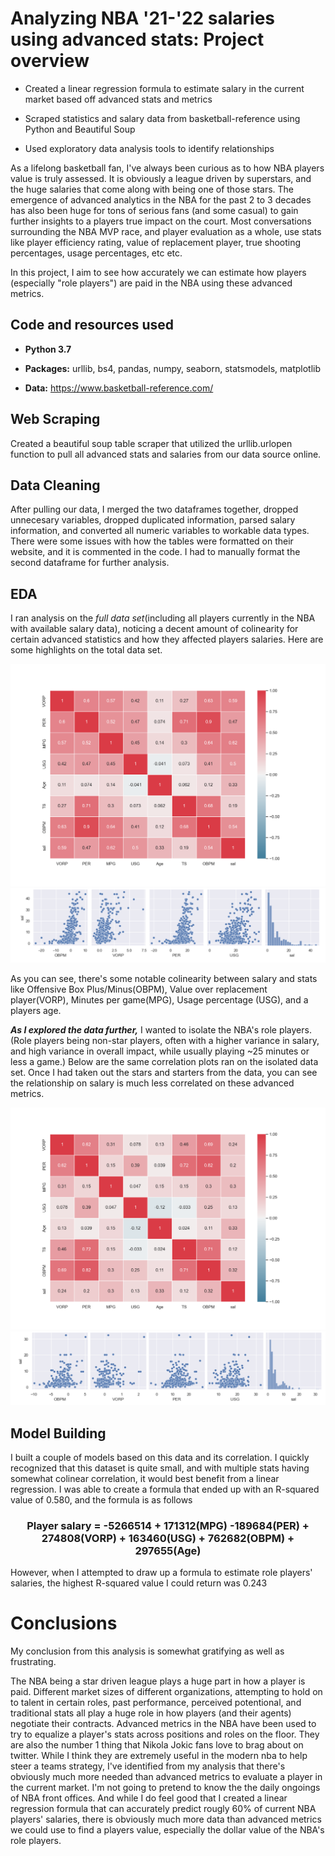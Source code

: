 Analyzing NBA '21-'22 salaries using advanced stats: Project overview
======

+ Created a linear regression formula to estimate salary in the current market based off advanced stats and metrics

+ Scraped statistics and salary data from basketball-reference using Python and Beautiful Soup

+ Used exploratory data analysis tools to identify relationships

As a lifelong basketball fan, I've always been curious as to how NBA players value is truly assessed. It is obviously a league driven by superstars, and the huge salaries that come along with being one of those stars. The emergence of advanced analytics in the NBA for the past 2 to 3 decades has also been huge for tons of serious fans (and some casual) to gain further insights to a players true impact on the court. Most conversations surrounding the NBA MVP race, and player evaluation as a whole, use stats like player efficiency rating, value of replacement player, true shooting percentages, usage percentages, etc etc. 

In this project, I aim to see how accurately we can estimate how players (especially "role players") are paid in the NBA using these advanced metrics.

Code and resources used
------

+ __Python 3.7__

+ __Packages:__ urllib, bs4, pandas, numpy, seaborn, statsmodels, matplotlib

+ __Data:__ https://www.basketball-reference.com/

Web Scraping
------

Created a beautiful soup table scraper that utilized the urllib.urlopen function to pull all advanced stats and salaries from our data source online.

Data Cleaning
------

After pulling our data, I merged the two dataframes together, dropped unnecesary variables, dropped duplicated information, parsed salary information, and converted all numeric variables to workable data types. There were some issues with how the tables were formatted on their website, and it is commented in the code. I had to manually format the second dataframe for further analysis.

EDA
------

I ran analysis on the _full data set_(including all players currently in the NBA with available salary data), noticing a decent amount of colinearity for certain advanced statistics and how they affected players salaries. Here are some highlights on the total data set.

![alt text](https://github.com/conradkurtmiller/NBA_salary_analysis/blob/main/hm2.png)
![alt text](https://github.com/conradkurtmiller/NBA_salary_analysis/blob/main/pairplots_pervorp.png)

As you can see, there's some notable colinearity between salary and stats like Offensive Box Plus/Minus(OBPM), Value over replacement player(VORP), Minutes per game(MPG), Usage percentage (USG), and a players age. 

__*As I explored the data further,*__ I wanted to isolate the NBA's role players. (Role players being non-star players, often with a higher variance in salary, and high variance in overall impact, while usually playing ~25 minutes or less a game.) Below are the same correlation plots ran on the isolated data set. Once I had taken out the stars and starters from the data, you can see the relationship on salary is much less correlated on these advanced metrics. 

![alt text](https://github.com/conradkurtmiller/NBA_salary_analysis/blob/main/hm1.png)
![alt text](https://github.com/conradkurtmiller/NBA_salary_analysis/blob/main/pairplots_pervorp2.png)


Model Building
------

I built a couple of models based on this data and its correlation. I quickly recognized that this dataset is quite small, and with multiple stats having somewhat colinear correlation, it would best benefit from a linear regression. I was able to create a formula that ended up with an R-squared value of 0.580, and the formula is as follows

<h3 align="center"> Player salary = -5266514 + 171312(MPG) -189684(PER) + 274808(VORP) + 163460(USG) + 762682(OBPM) + 297655(Age) </h3>

However, when I attempted to draw up a formula to estimate role players' salaries, the highest R-squared value I could return was 0.243

Conclusions
======

My conclusion from this analysis is somewhat gratifying as well as frustrating.

The NBA being a star driven league plays a huge part in how a player is paid. Different market sizes of different organizations, attempting to hold on to talent in certain roles, past performance, perceived potentional, and traditional stats all play a huge role in how players (and their agents) negotiate their contracts. Advanced metrics in the NBA have been used to try to equalize a player's stats across positions and roles on the floor. They are also the number 1 thing that Nikola Jokic fans love to brag about on twitter. While I think they are extremely useful in the modern nba to help steer a teams strategy, I've identified from my analysis that there's obviously much more needed than advanced metrics to evaluate a player in the current market. I'm not going to pretend to know the the daily ongoings of NBA front offices. And while I do feel good that I created a linear regression formula that can accurately predict rougly 60% of current NBA players' salaries, there is obviously much more data than advanced metrics we could use to find a players value, especially the dollar value of the NBA's role players.

